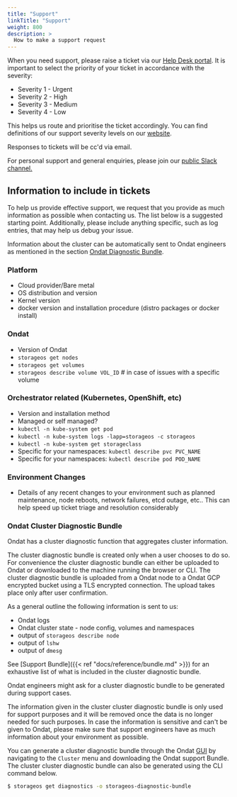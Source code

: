 ```yaml
---
title: "Support"
linkTitle: "Support"
weight: 800
description: >
  How to make a support request
---
```


When you need support, please raise a ticket via our [Help Desk
portal](https://support.storageos.com). It is important to select the priority
of your ticket in accordance with the severity:

* Severity 1 - Urgent
* Severity 2 - High
* Severity 3 - Medium
* Severity 4 - Low

This helps us route and prioritise the ticket accordingly. You can find
definitions of our support severity levels on our
[website](https://storageos.com/support).

Responses to tickets will be cc'd via email.

For personal support and general enquiries, please join our [public Slack
channel.](https://slack.storageos.com) <script async defer
src="http://slack.storageos.com/slackin.js"></script>

## Information to include in tickets

To help us provide effective support, we request that you provide as much
information as possible when contacting us. The list below is a suggested
starting point. Additionally, please include anything specific, such as log
entries, that may help us debug your issue. 

Information about the cluster can be automatically sent to Ondat engineers
as mentioned in the section [Ondat Diagnostic
Bundle](/docs/support/contactus#storageos-cluster-diagnostic-bundle).

### Platform
- Cloud provider/Bare metal
- OS distribution and version
- Kernel version
- docker version and installation procedure (distro packages or docker install)

### Ondat 
- Version of Ondat
- `storageos get nodes`
- `storageos get volumes`
- `storageos describe volume VOL_ID` # in case of issues with a specific volume

### Orchestrator related (Kubernetes, OpenShift, etc)
- Version and installation method
- Managed or self managed?
- `kubectl -n kube-system get pod` 
- `kubectl -n kube-system logs -lapp=storageos -c storageos`
- `kubectl -n kube-system get storageclass`
- Specific for your namespaces: `kubectl describe pvc PVC_NAME` 
- Specific for your namespaces: `kubectl describe pod POD_NAME` 

### Environment Changes
- Details of any recent changes to your environment such as planned
  maintenance, node reboots, network failures, etcd outage, etc.. This can
  help speed up ticket triage and resolution considerably

### Ondat Cluster Diagnostic Bundle

Ondat has a cluster diagnostic function that aggregates cluster
information.

The cluster diagnostic bundle is created only when a user chooses to do so. For
convenience the cluster diagnostic bundle can either be uploaded to Ondat
or downloaded to the machine running the browser or CLI. The cluster diagnostic
bundle is uploaded from a Ondat node to a Ondat GCP encrypted bucket
using a TLS encrypted connection. The upload takes place only after user
confirmation.

As a general outline the following information is sent to us:

- Ondat logs
- Ondat cluster state - node config, volumes and namespaces
- output of `storageos describe node`
- output of `lshw`
- output of `dmesg`

See [Support Bundle]({{< ref "docs/reference/bundle.md" >}}) for an exhaustive list of what is included in the cluster diagnostic bundle.

Ondat engineers might ask for a cluster diagnostic bundle to be generated during
support cases.

The information given in the cluster cluster diagnostic bundle is only used for support purposes
and it will be removed once the data is no longer needed for such purposes.
In case the information is sensitive and can't be given to Ondat, please
make sure that support engineers have as much information about your
environment as possible.

You can generate a cluster diagnostic bundle through the Ondat [GUI](/docs/reference/gui) by
navigating to the `Cluster` menu and downloading the Ondat support Bundle.
The cluster cluster diagnostic bundle can also be generated using the CLI command below.

```bash
$ storageos get diagnostics -o storageos-diagnostic-bundle
```
